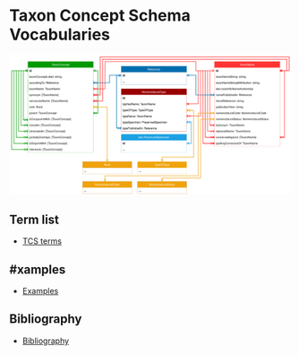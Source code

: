 # Taxon Concept Schema Vocabularies

![](../assets/tcs_diagram_20231005.svg)

## Term list

- [TCS terms](./tcs-terms/)

## #xamples

- [Examples](../examples/)

## Bibliography

- [Bibliography](./bibliography/)